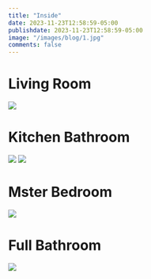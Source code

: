 ```yaml
---
title: "Inside"
date: 2023-11-23T12:58:59-05:00
publishdate: 2023-11-23T12:58:59-05:00
image: "/images/blog/1.jpg"
comments: false
---
```

# Living Room
![](/images/living.jpg)

# Kitchen Bathroom
![](/images/kitchen1.jpg)
![](/images/kitchen2.jpg)

# Mster Bedroom
![](/images/bedroom-master.jpg)

# Full Bathroom
![](/images/bath.jpg)
